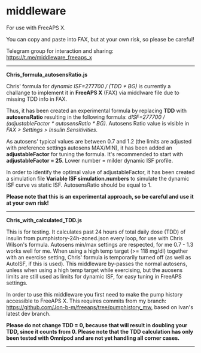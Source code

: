 # middleware
For use with FreeAPS X.

You can copy and paste into FAX, but at your own risk, so please be careful!

Telegram group for interaction and sharing:
https://t.me/middleware_freeaps_x


---------------------------------------
<B> Chris_formula_autosensRatio.js </B>

Chris' formula for <I>dynamic ISF=277700 / (TDD * BG)</I> is currently a challange to implement it in <B>FreeAPS X</B> (FAX) via middlware file due to missing TDD info in FAX.

Thus, it has been created an experimental formula by replacing <B>TDD</B> with <B>autosensRatio</B> resulting in the following formula: <I>dISF=277700 / (adjustableFactor * autosensRatio * BG)</I>. Autosens Ratio value is visible in <I>FAX > Settings > Insulin Sensitivities</I>. 

As autosens' typical values are between 0.7 and 1.2 (the limits are adjusted with preference settings autosens MAX/MIN), it has been added an <B>adjustableFactor</B> for tuning the formula. It's recommended to start with <B>adjustableFactor = 25</B>. Lower number = milder dynamic ISF profile.

In order to identify the optimal value of adjustableFactor, it has been created a simulation file <B>Variable ISF simulation.numbers</B> to simulate the dynamic ISF curve vs static ISF. AutosensRatio should be equal to 1. 

<B>Please note that this is an experimental approach, so be careful and use it at your own risk!</B>

---------------------------------------
<B> Chris_with_calculated_TDD.js </B>

This is for testing. It calculates past 24 hours of total daily dose (TDD) of insulin from pumphistory-24h-zoned.json every loop, for use with Chris Wilson's formula. Autosens min/max settings are respected, for me 0.7 - 1.3 works well for me. When using a high temp target (>= 118 mg/dl) together with an exercise setting, Chris' formula is temporarily turned off (as well as AutoISF, if this is used). This middleware by-passes the normal autosens, unless when using a high temp target while exercising, but the auosens limits are still used as limits for dynamic ISF, for easy tuning in FreeAPS settings. 

In order to use this middleware you first need to make the pump history accessible to FreeAPS X. This requires commits from my branch: https://github.com/Jon-b-m/freeaps/tree/pumphistory_mw, based on Ivan's latest dev branch.

<B>Please do not change TDD = 0, because that will result in doubling your TDD, since it counts from 0. Please note that the TDD calculation has only been tested with Omnipod and are not yet handling all corner cases. </B>

---------------------------------------
